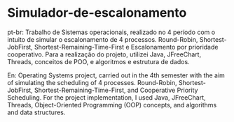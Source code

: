 # Simulador-de-escalonamento
pt-br: Trabalho de Sistemas operacionais, realizado no 4 período com o intuito de simular o escalonamento de 4 processos. 
Round-Robin, Shortest-JobFirst, Shortest-Remaining-Time-First e Escalonamento por prioridade cooperativo.
Para a realização do projeto, utilizei Java, JFreeChart, Threads, conceitos de POO, e algoritmos e estrutura de dados.

En: Operating Systems project, carried out in the 4th semester with the aim of simulating the scheduling of 4 processes.
Round-Robin, Shortest-JobFirst, Shortest-Remaining-Time-First, and Cooperative Priority Scheduling.
For the project implementation, I used Java, JFreeChart, Threads, Object-Oriented Programming (OOP) concepts, and algorithms and data structures.
